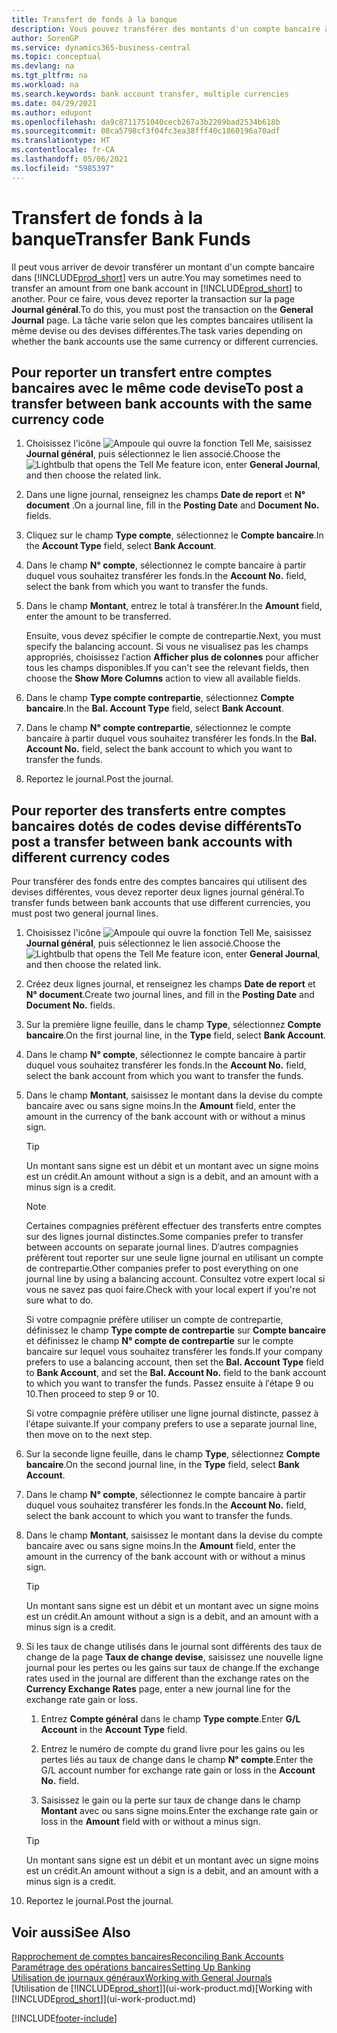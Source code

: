 ```yaml
---
title: Transfert de fonds à la banque
description: Vous pouvez transférer des montants d'un compte bancaire à un autre, y compris dans différentes devises, en reportant la transaction dans le journal général.
author: SorenGP
ms.service: dynamics365-business-central
ms.topic: conceptual
ms.devlang: na
ms.tgt_pltfrm: na
ms.workload: na
ms.search.keywords: bank account transfer, multiple currencies
ms.date: 04/29/2021
ms.author: edupont
ms.openlocfilehash: da9c8711751040cecb267a3b2209bad2534b618b
ms.sourcegitcommit: 08ca5798cf3f04fc3ea38fff40c1860196a70adf
ms.translationtype: HT
ms.contentlocale: fr-CA
ms.lasthandoff: 05/06/2021
ms.locfileid: "5985397"
---
```

# <a name="transfer-bank-funds"></a><span data-ttu-id="0774b-103">Transfert de fonds à la banque</span><span class="sxs-lookup"><span data-stu-id="0774b-103">Transfer Bank Funds</span></span>

<span data-ttu-id="0774b-104">Il peut vous arriver de devoir transférer un montant d'un compte bancaire dans [!INCLUDE[prod_short](includes/prod_short.md)] vers un autre.</span><span class="sxs-lookup"><span data-stu-id="0774b-104">You may sometimes need to transfer an amount from one bank account in [!INCLUDE[prod_short](includes/prod_short.md)] to another.</span></span> <span data-ttu-id="0774b-105">Pour ce faire, vous devez reporter la transaction sur la page **Journal général**.</span><span class="sxs-lookup"><span data-stu-id="0774b-105">To do this, you must post the transaction on the **General Journal** page.</span></span> <span data-ttu-id="0774b-106">La tâche varie selon que les comptes bancaires utilisent la même devise ou des devises différentes.</span><span class="sxs-lookup"><span data-stu-id="0774b-106">The task varies depending on whether the bank accounts use the same currency or different currencies.</span></span>

## <a name="to-post-a-transfer-between-bank-accounts-with-the-same-currency-code"></a><span data-ttu-id="0774b-107">Pour reporter un transfert entre comptes bancaires avec le même code devise</span><span class="sxs-lookup"><span data-stu-id="0774b-107">To post a transfer between bank accounts with the same currency code</span></span>

1. <span data-ttu-id="0774b-108">Choisissez l'icône ![Ampoule qui ouvre la fonction Tell Me](media/ui-search/search_small.png "Dites-moi ce que vous voulez faire"), saisissez **Journal général**, puis sélectionnez le lien associé.</span><span class="sxs-lookup"><span data-stu-id="0774b-108">Choose the ![Lightbulb that opens the Tell Me feature](media/ui-search/search_small.png "Tell me what you want to do") icon, enter **General Journal**, and then choose the related link.</span></span>
2. <span data-ttu-id="0774b-109">Dans une ligne journal, renseignez les champs **Date de report** et **N° document** .</span><span class="sxs-lookup"><span data-stu-id="0774b-109">On a journal line, fill in the **Posting Date** and **Document No.** fields.</span></span>
3. <span data-ttu-id="0774b-110">Cliquez sur le champ **Type compte**, sélectionnez le **Compte bancaire**.</span><span class="sxs-lookup"><span data-stu-id="0774b-110">In the **Account Type** field, select **Bank Account**.</span></span>
4. <span data-ttu-id="0774b-111">Dans le champ **N° compte**, sélectionnez le compte bancaire à partir duquel vous souhaitez transférer les fonds.</span><span class="sxs-lookup"><span data-stu-id="0774b-111">In the **Account No.** field, select the bank from which you want to transfer the funds.</span></span>
5. <span data-ttu-id="0774b-112">Dans le champ **Montant**, entrez le total à transférer.</span><span class="sxs-lookup"><span data-stu-id="0774b-112">In the **Amount** field, enter the amount to be transferred.</span></span>

    <span data-ttu-id="0774b-113">Ensuite, vous devez spécifier le compte de contrepartie.</span><span class="sxs-lookup"><span data-stu-id="0774b-113">Next, you must specify the balancing account.</span></span> <span data-ttu-id="0774b-114">Si vous ne visualisez pas les champs appropriés, choisissez l′action **Afficher plus de colonnes** pour afficher tous les champs disponibles.</span><span class="sxs-lookup"><span data-stu-id="0774b-114">If you can't see the relevant fields, then choose the **Show More Columns** action to view all available fields.</span></span>
6. <span data-ttu-id="0774b-115">Dans le champ **Type compte contrepartie**, sélectionnez **Compte bancaire**.</span><span class="sxs-lookup"><span data-stu-id="0774b-115">In the **Bal. Account Type** field, select **Bank Account**.</span></span>
7. <span data-ttu-id="0774b-116">Dans le champ **N° compte contrepartie**, sélectionnez le compte bancaire à partir duquel vous souhaitez transférer les fonds.</span><span class="sxs-lookup"><span data-stu-id="0774b-116">In the **Bal. Account No.** field, select the bank account to which you want to transfer the funds.</span></span>
8. <span data-ttu-id="0774b-117">Reportez le journal.</span><span class="sxs-lookup"><span data-stu-id="0774b-117">Post the journal.</span></span>

## <a name="to-post-a-transfer-between-bank-accounts-with-different-currency-codes"></a><span data-ttu-id="0774b-118">Pour reporter des transferts entre comptes bancaires dotés de codes devise différents</span><span class="sxs-lookup"><span data-stu-id="0774b-118">To post a transfer between bank accounts with different currency codes</span></span>

<span data-ttu-id="0774b-119">Pour transférer des fonds entre des comptes bancaires qui utilisent des devises différentes, vous devez reporter deux lignes journal général.</span><span class="sxs-lookup"><span data-stu-id="0774b-119">To transfer funds between bank accounts that use different currencies, you must post two general journal lines.</span></span>

1. <span data-ttu-id="0774b-120">Choisissez l'icône ![Ampoule qui ouvre la fonction Tell Me](media/ui-search/search_small.png "Dites-moi ce que vous voulez faire"), saisissez **Journal général**, puis sélectionnez le lien associé.</span><span class="sxs-lookup"><span data-stu-id="0774b-120">Choose the ![Lightbulb that opens the Tell Me feature](media/ui-search/search_small.png "Tell me what you want to do") icon, enter **General Journal**, and then choose the related link.</span></span>
2. <span data-ttu-id="0774b-121">Créez deux lignes journal, et renseignez les champs **Date de report** et **N° document**.</span><span class="sxs-lookup"><span data-stu-id="0774b-121">Create two journal lines, and fill in the **Posting Date** and **Document No.** fields.</span></span>
3. <span data-ttu-id="0774b-122">Sur la première ligne feuille, dans le champ **Type**, sélectionnez **Compte bancaire**.</span><span class="sxs-lookup"><span data-stu-id="0774b-122">On the first journal line, in the **Type** field, select **Bank Account**.</span></span>
4. <span data-ttu-id="0774b-123">Dans le champ **N° compte**, sélectionnez le compte bancaire à partir duquel vous souhaitez transférer les fonds.</span><span class="sxs-lookup"><span data-stu-id="0774b-123">In the **Account No.** field, select the bank account from which you want to transfer the funds.</span></span>
5. <span data-ttu-id="0774b-124">Dans le champ **Montant**, saisissez le montant dans la devise du compte bancaire avec ou sans signe moins.</span><span class="sxs-lookup"><span data-stu-id="0774b-124">In the **Amount** field, enter the amount in the currency of the bank account with or without a minus sign.</span></span>

    > [!TIP]
    > <span data-ttu-id="0774b-125">Un montant sans signe est un débit et un montant avec un signe moins est un crédit.</span><span class="sxs-lookup"><span data-stu-id="0774b-125">An amount without a sign is a debit, and an amount with a minus sign is a credit.</span></span>

    > [!NOTE]
    > <span data-ttu-id="0774b-126">Certaines compagnies préfèrent effectuer des transferts entre comptes sur des lignes journal distinctes.</span><span class="sxs-lookup"><span data-stu-id="0774b-126">Some companies prefer to transfer between accounts on separate journal lines.</span></span> <span data-ttu-id="0774b-127">D′autres compagnies préfèrent tout reporter sur une seule ligne journal en utilisant un compte de contrepartie.</span><span class="sxs-lookup"><span data-stu-id="0774b-127">Other companies prefer to post everything on one journal line by using a balancing account.</span></span> <span data-ttu-id="0774b-128">Consultez votre expert local si vous ne savez pas quoi faire.</span><span class="sxs-lookup"><span data-stu-id="0774b-128">Check with your local expert if you're not sure what to do.</span></span>
    >
    > <span data-ttu-id="0774b-129">Si votre compagnie préfère utiliser un compte de contrepartie, définissez le champ **Type compte de contrepartie** sur **Compte bancaire** et définissez le champ **N° compte de contrepartie** sur le compte bancaire sur lequel vous souhaitez transférer les fonds.</span><span class="sxs-lookup"><span data-stu-id="0774b-129">If your company prefers to use a balancing account, then set the **Bal. Account Type** field to **Bank Account**, and set the **Bal. Account No.** field to the bank account to which you want to transfer the funds.</span></span> <span data-ttu-id="0774b-130">Passez ensuite à l′étape 9 ou 10.</span><span class="sxs-lookup"><span data-stu-id="0774b-130">Then proceed to step 9 or 10.</span></span>
    >
    > <span data-ttu-id="0774b-131">Si votre compagnie préfère utiliser une ligne journal distincte, passez à l′étape suivante.</span><span class="sxs-lookup"><span data-stu-id="0774b-131">If your company prefers to use a separate journal line, then move on to the next step.</span></span>
6. <span data-ttu-id="0774b-132">Sur la seconde ligne feuille, dans le champ **Type**, sélectionnez **Compte bancaire**.</span><span class="sxs-lookup"><span data-stu-id="0774b-132">On the second journal line, in the **Type** field, select **Bank Account**.</span></span>
7. <span data-ttu-id="0774b-133">Dans le champ **N° compte**, sélectionnez le compte bancaire à partir duquel vous souhaitez transférer les fonds.</span><span class="sxs-lookup"><span data-stu-id="0774b-133">In the **Account No.** field, select the bank account to which you want to transfer the funds.</span></span>
8. <span data-ttu-id="0774b-134">Dans le champ **Montant**, saisissez le montant dans la devise du compte bancaire avec ou sans signe moins.</span><span class="sxs-lookup"><span data-stu-id="0774b-134">In the **Amount** field, enter the amount in the currency of the bank account with or without a minus sign.</span></span>

    > [!TIP]
    > <span data-ttu-id="0774b-135">Un montant sans signe est un débit et un montant avec un signe moins est un crédit.</span><span class="sxs-lookup"><span data-stu-id="0774b-135">An amount without a sign is a debit, and an amount with a minus sign is a credit.</span></span>
9. <span data-ttu-id="0774b-136">Si les taux de change utilisés dans le journal sont différents des taux de change de la page **Taux de change devise**, saisissez une nouvelle ligne journal pour les pertes ou les gains sur taux de change.</span><span class="sxs-lookup"><span data-stu-id="0774b-136">If the exchange rates used in the journal are different than the exchange rates on the **Currency Exchange Rates** page, enter a new journal line for the exchange rate gain or loss.</span></span>  

    1. <span data-ttu-id="0774b-137">Entrez **Compte général** dans le champ **Type compte**.</span><span class="sxs-lookup"><span data-stu-id="0774b-137">Enter **G/L Account** in the **Account Type** field.</span></span>  

    2. <span data-ttu-id="0774b-138">Entrez le numéro de compte du grand livre pour les gains ou les pertes liés au taux de change dans le champ **N° compte**.</span><span class="sxs-lookup"><span data-stu-id="0774b-138">Enter the G/L account number for exchange rate gain or loss in the **Account No.** field.</span></span>  

    3. <span data-ttu-id="0774b-139">Saisissez le gain ou la perte sur taux de change dans le champ **Montant** avec ou sans signe moins.</span><span class="sxs-lookup"><span data-stu-id="0774b-139">Enter the exchange rate gain or loss in the **Amount** field with or without a minus sign.</span></span>

    > [!TIP]
    > <span data-ttu-id="0774b-140">Un montant sans signe est un débit et un montant avec un signe moins est un crédit.</span><span class="sxs-lookup"><span data-stu-id="0774b-140">An amount without a sign is a debit, and an amount with a minus sign is a credit.</span></span>
10. <span data-ttu-id="0774b-141">Reportez le journal.</span><span class="sxs-lookup"><span data-stu-id="0774b-141">Post the journal.</span></span>

## <a name="see-also"></a><span data-ttu-id="0774b-142">Voir aussi</span><span class="sxs-lookup"><span data-stu-id="0774b-142">See Also</span></span>

[<span data-ttu-id="0774b-143">Rapprochement de comptes bancaires</span><span class="sxs-lookup"><span data-stu-id="0774b-143">Reconciling Bank Accounts</span></span>](bank-manage-bank-accounts.md)  
[<span data-ttu-id="0774b-144">Paramétrage des opérations bancaires</span><span class="sxs-lookup"><span data-stu-id="0774b-144">Setting Up Banking</span></span>](bank-setup-banking.md)  
[<span data-ttu-id="0774b-145">Utilisation de journaux généraux</span><span class="sxs-lookup"><span data-stu-id="0774b-145">Working with General Journals</span></span>](ui-work-general-journals.md)  
<span data-ttu-id="0774b-146">[Utilisation de [!INCLUDE[prod_short](includes/prod_short.md)]](ui-work-product.md)</span><span class="sxs-lookup"><span data-stu-id="0774b-146">[Working with [!INCLUDE[prod_short](includes/prod_short.md)]](ui-work-product.md)</span></span>


[!INCLUDE[footer-include](includes/footer-banner.md)]